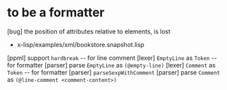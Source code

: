 # to be a formatter

[bug] the position of attributes relative to elements, is lost

- x-lisp/examples/xml/bookstore.snapshot.lisp

[ppml] support `hardbreak` -- for line comment
[lexer] `EmptyLine` as `Token` -- for formatter
[parser] parse `EmptyLine` as `(@empty-line)`
[lexer] `Comment` as `Token` -- for formatter
[parser] `parseSexpWithComment`
[parser] parse `Comment` as `(@line-comment <comment-content>)`
